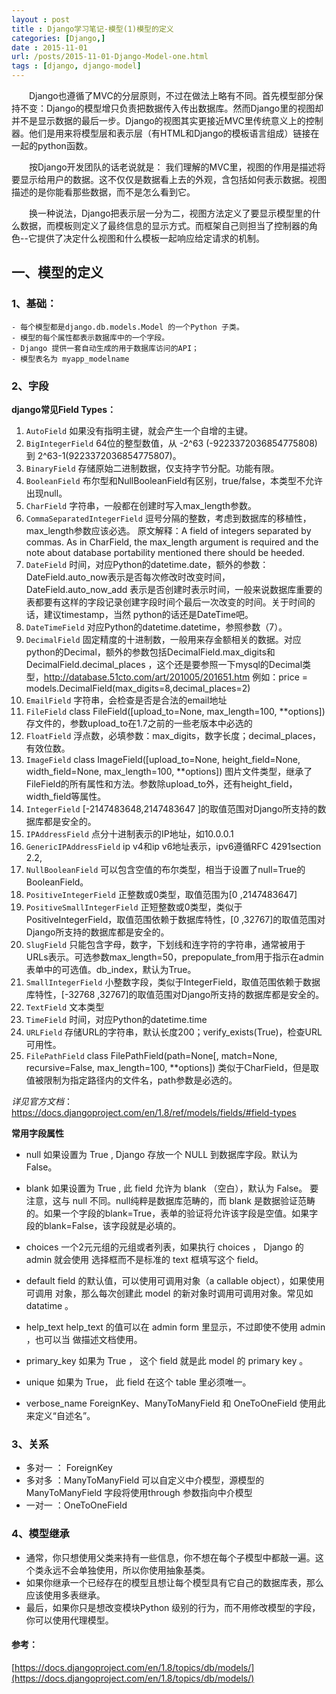 ```yaml
---
layout : post
title : Django学习笔记-模型(1)模型的定义
categories: [Django,] 
date : 2015-11-01
url: /posts/2015-11-01-Django-Model-one.html 
tags : [django, django-model]
---
```



　　Django也遵循了MVC的分层原则，不过在做法上略有不同。首先模型部分保持不变：Django的模型增只负责把数据传入传出数据库。然而Django里的视图却并不是显示数据的最后一步。Django的视图其实更接近MVC里传统意义上的控制器。他们是用来将模型层和表示层（有HTML和Django的模板语言组成）链接在一起的python函数。

　　按Django开发团队的话老说就是： 我们理解的MVC里，视图的作用是描述将要显示给用户的数据。这不仅仅是数据看上去的外观，含包括如何表示数据。视图描述的是你能看那些数据，而不是怎么看到它。

　　换一种说法，Django把表示层一分为二，视图方法定义了要显示模型里的什么数据，而模板则定义了最终信息的显示方式。而框架自己则担当了控制器的角色--它提供了决定什么视图和什么模板一起响应给定请求的机制。

<!-- more -->
## 一、模型的定义

### 1、基础：

    - 每个模型都是django.db.models.Model 的一个Python 子类。
    - 模型的每个属性都表示数据库中的一个字段。
    - Django 提供一套自动生成的用于数据库访问的API；
    - 模型表名为 myapp_modelname 

### 2、字段

**django常见Field Types：**

1. `AutoField`
如果没有指明主键，就会产生一个自增的主键。
2. `BigIntegerField`
64位的整型数值，从 -2^63 (-9223372036854775808) 到 2^63-1(9223372036854775807)。
3. `BinaryField`
存储原始二进制数据，仅支持字节分配。功能有限。
4. `BooleanField`
布尔型和NullBooleanField有区别，true/false，本类型不允许出现null。
5. `CharField`
字符串，一般都在创建时写入max_length参数。
6. `CommaSeparatedIntegerField`
逗号分隔的整数，考虑到数据库的移植性，max_length参数应该必选。
原文解释：A field of integers separated by commas. As in CharField, the max_length argument is required and the note about database portability mentioned there should be heeded.
7. `DateField`
时间，对应Python的datetime.date，额外的参数：DateField.auto_now表示是否每次修改时改变时间，DateField.auto_now_add 表示是否创建时表示时间，一般来说数据库重要的表都要有这样的字段记录创建字段时间个最后一次改变的时间。关于时间的话，建议timestamp，当然 python的话还是DateTime吧。
8. `DateTimeField`
对应Python的datetime.datetime，参照参数（7）。
9. `DecimalField`
固定精度的十进制数，一般用来存金额相关的数据。对应python的Decimal，额外的参数包括DecimalField.max_digits和DecimalField.decimal_places ，这个还是要参照一下mysql的Decimal类型，http://database.51cto.com/art/201005/201651.htm
例如：price = models.DecimalField(max_digits=8,decimal_places=2)
10. `EmailField`
字符串，会检查是否是合法的email地址
11. `FileField`
class FileField([upload_to=None, max_length=100, **options])
存文件的，参数upload_to在1.7之前的一些老版本中必选的
12. `FloatField`
浮点数，必填参数：max_digits，数字长度；decimal_places，有效位数。
13. `ImageField`
class ImageField([upload_to=None, height_field=None, width_field=None, max_length=100, **options])
图片文件类型，继承了FileField的所有属性和方法。参数除upload_to外，还有height_field，width_field等属性。
14. `IntegerField`
[-2147483648,2147483647 ]的取值范围对Django所支持的数据库都是安全的。
15. `IPAddressField`
点分十进制表示的IP地址，如10.0.0.1
16. `GenericIPAddressField`
ip v4和ip v6地址表示，ipv6遵循RFC 4291section 2.2,
17. `NullBooleanField`
可以包含空值的布尔类型，相当于设置了null=True的BooleanField。
18. `PositiveIntegerField`
正整数或0类型，取值范围为[0 ,2147483647]
19. `PositiveSmallIntegerField`
正短整数或0类型，类似于PositiveIntegerField，取值范围依赖于数据库特性，[0 ,32767]的取值范围对Django所支持的数据库都是安全的。
20. `SlugField`
只能包含字母，数字，下划线和连字符的字符串，通常被用于URLs表示。可选参数max_length=50，prepopulate_from用于指示在admin表单中的可选值。db_index，默认为True。
21. `SmallIntegerField`
小整数字段，类似于IntegerField，取值范围依赖于数据库特性，[-32768 ,32767]的取值范围对Django所支持的数据库都是安全的。
22. `TextField`
文本类型
23. `TimeField`
时间，对应Python的datetime.time
24. `URLField`
存储URL的字符串，默认长度200；verify_exists(True)，检查URL可用性。
25. `FilePathField`
class FilePathField(path=None[, match=None, recursive=False, max_length=100, **options])
类似于CharField，但是取值被限制为指定路径内的文件名，path参数是必选的。

*详见官方文档*：
https://docs.djangoproject.com/en/1.8/ref/models/fields/#field-types

**常用字段属性**

- null
如果设置为 True , Django 存放一个 NULL 到数据库字段。默认为 False。

- blank
如果设置为 True , 此 field 允许为 blank （空白），默认为 False。
要注意，这与 null 不同。null纯粹是数据库范畴的，而 blank 是数据验证范畴的。如果一个字段的blank=True，表单的验证将允许该字段是空值。如果字段的blank=False，该字段就是必填的。
- choices
一个2元元组的元组或者列表，如果执行 choices ， Django 的 admin 就会使用 选择框而不是标准的 text 框填写这个 field。

- default
field 的默认值，可以使用可调用对象（a callable object），如果使用可调用 对象，那么每次创建此 model 的新对象时调用可调用对象。常见如 datatime 。

- help_text
help_text 的值可以在 admin form 里显示，不过即使不使用 admin ，也可以当 做描述文档使用。

- primary_key
如果为 True ， 这个 field 就是此 model 的 primary key 。

- unique
如果为 True， 此 field 在这个 table 里必须唯一。
- verbose_name
ForeignKey、ManyToManyField 和 OneToOneField 使用此来定义“自述名”。

### 3、关系

- 多对一 ： ForeignKey
- 多对多 ：ManyToManyField 可以自定义中介模型，源模型的ManyToManyField 字段将使用through 参数指向中介模型
- 一对一 ：OneToOneField 

### 4、模型继承

- 通常，你只想使用父类来持有一些信息，你不想在每个子模型中都敲一遍。这个类永远不会单独使用，所以你使用抽象基类。
- 如果你继承一个已经存在的模型且想让每个模型具有它自己的数据库表，那么应该使用多表继承。
- 最后，如果你只是想改变模块Python 级别的行为，而不用修改模型的字段，你可以使用代理模型。
    
    
#### 参考：

[https://docs.djangoproject.com/en/1.8/topics/db/models/](https://docs.djangoproject.com/en/1.8/topics/db/models/)